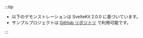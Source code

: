 :::tip

- 以下のデモンストレーションは SvelteKit 2.0.0 に基づいています。
- サンプルプロジェクトは [GitHub リポジトリ](https://github.com/logto-io/js/tree/HEAD/packages/sveltekit-sample) で利用可能です。

:::
